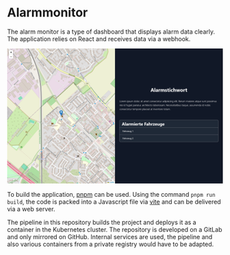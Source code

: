 # Alarmmonitor

The alarm monitor is a type of dashboard that displays alarm data clearly. The application relies on React and receives data via a webhook.

![](assets/ScreenshotAlarmmonitor.png)

To build the application, [pnpm](https://pnpm.io/) can be used. Using the command `pnpm run build`, the code is packed into a Javascript file via [vite](https://vitejs.dev/) and can be delivered via a web server.

The pipeline in this repository builds the project and deploys it as a container in the Kubernetes cluster. The repository is developed on a GitLab and only mirrored on GitHub. Internal services are used, the pipeline and also various containers from a private registry would have to be adapted.